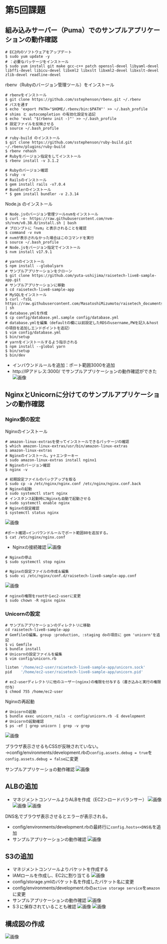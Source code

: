 # 第5回課題

## 組み込みサーバー（Puma）でのサンプルアプリケーションの動作確認

```shell
# EC2内のソフトウェアをアップデート
$ sudo yum update -y
# ：必要なパッケージをインストール
$ sudo yum install git make gcc-c++ patch openssl-devel libyaml-devel libffi-devel libicu-devel libxml2 libxslt libxml2-devel libxslt-devel zlib-devel readline-devel
```

rbenv（Rubyのバージョン管理ツール）をインストール
```shell
# rbenvをインストール
$ git clone https://github.com/sstephenson/rbenv.git ~/.rbenv
# パスを通す
$ echo 'export PATH="$HOME/.rbenv/bin:$PATH"' >> ~/.bash_profile
# shims と autocompletion の有効化設定を追記
$ echo 'eval "$(rbenv init -)"' >> ~/.bash_profile
# 設定ファイルを反映させる
$ source ~/.bash_profile
```

```shell
# ruby-build のインストール
$ git clone https://github.com/sstephenson/ruby-build.git ~/.rbenv/plugins/ruby-build
$ rbenv rehash
# Rubyをバージョン指定をしてインストール
$ rbenv install -v 3.1.2

# Rubyのバージョン確認
$ ruby -v
# Railsのインストール
$ gem install rails -v7.0.4
# Bundlerのインストール
* $ gem install bundler -v 2.3.14
```

Node.js  のインストール
```shell
# Node.jsのバージョン管理ツールnvmをインストール
$ curl -o- https://raw.githubusercontent.com/nvm-sh/nvm/v0.38.0/install.sh | bash
# プロンプトに「nvm」と表示されることを確認
$ command -v nvm
# nvmが表示されなかった場合はこのコマンドを実行
$ source ~/.bash_profile
# Node.jsをバージョン指定でインストール
$ nvm install v17.9.1
```

```shell
# yarnのインストール
$ npm install --globalyarn
# サンプルアプリケーションをクローン
$ git clone https://github.com/yuta-ushijima/raisetech-live8-sample-app.git
# サンプルアプリケーションに移動
$ cd raisetech-live8-sample-app
# MySQLをインストール
$ curl -fsSL https://raw.githubusercontent.com/MasatoshiMizumoto/raisetech_documents/main/aws/scripts/mysql_amazon_linux_2.sh | sh
# database.ymlを作成
$ cp config/database.yml.sample config/database.yml
# database.ymlを編集（defaultの欄に以前設定したRDSのusername,PWを記入＆hostの項目を追加しエンドポイントを追記）
$ vim config/database.yml
$ bin/setup
# yarnをインストールするよう指示される
$ npm install --global yarn
$ bin/setup
$ bin/dev
```

* インバウンドルールを追加：ポート範囲3000を追加
* http://IPアドレス:3000/ でサンプルアプリケーションの動作確認ができた
![画像](./lecture05-images/05-01_kumikomi.png)


## NginxとUnicornに分けてのサンプルアプリケーションの動作確認

### Nginx側の設定
Nginxのインストール
```shell
# amazon-linux-extrasを使ってインストールできるパッケージの確認
$ which amazon-linux-extras/usr/bin/amazon-linux-extras
$ amazon-linux-extras
# Nginxのインストール。y＋エンターキー
$ sudo amazon-linux-extras install nginx1
# Nginxのバージョン確認
$ nginx -v
```
```shell
# 初期設定ファイルのバックアップを取る
$ sudo cp -a /etc/nginx/nginx.conf /etc/nginx/nginx.conf.back
# Nginxの起動
$ sudo systemctl start nginx
# インスタンス起動時にNginxも自動で起動させる
$ sudo systemctl enable nginx
# Nginxの設定確認
$ systemctl status nginx
```
![画像](./lecture05-images/05-02-01_Nginx_setting.png)

```shell
#ポート確認→インバウンドルールでポート範囲80を追加する。
$ cat /etc/nginx/nginx.conf
```
* Nginxの接続確認
![画像](./lecture05-images/05-02-02_Nginx.png)

```shell
# Nginxの停止
$ sudo systemctl stop nginx
```

```shell
# Nginxの設定ファイルの作成＆編集
$ sudo vi /etc/nginx/conf.d/raisetech-live8-sample-app.conf
```
![画像](./lecture05-images/05-02-03_raisetech-live8-sample-app.conf.png)
```shell
# nginxの権限をrootからec2-userに変更
$ sudo chown -R nginx nginx
```


### Unicornの設定
```shell
# サンプルアプリケーションのディレクトリに移動
cd raisetech-live8-sample-app
# Gemfileの編集。group :production, :staging doの項目に gem 'unicorn'を追記
$ vi Gemfile
$ bundle install
# Unicornの設定ファイルを編集
$ vim config/unicorn.rb
```
```ruby:unicorn.rb
listen '/home/ec2-user/raisetech-live8-sample-app/unicorn.sock'
pid    '/home/ec2-user/raisetech-live8-sample-app/unicorn.pid'
```

```shell
# ec2-userディレクトリに他のユーザー(nginx)の権限を付与する（書き込みと実行の権限付与）
$ chmod 755 /home/ec2-user
```
Nginxの再起動
```shell
# Unicornの起動
$ bundle exec unicorn_rails -c config/unicorn.rb -E development
# Unicornの起動確認
$ ps -ef | grep unicorn | grep -v grep
```
![画像](./lecture05-images/05-02-04_unicorn.png)

ブラウザ表示させるもCSSが反映されていない。
→config/environments/development.rbの`config.assets.debug = true`を`config.assets.debug = false`に変更

サンプルアプリケーショの動作確認
![画像](./lecture05-images/05-02-05_NginxUnicorn.png)


## ALBの追加
* マネジメントコンソールよりALBを作成（EC2＞ロードバランサー）
![画像](./lecture05-images/05-03-01_ALB.png)
![画像](./lecture05-images/05-03-02_TG.png)
![画像](./lecture05-images/05-03-03_SG.png)

DNS名でブラウザ表示させるとエラーが表示される。
* config/environments/development.rbの最終行に`config.hosts<<DNS名`を追加
* サンプルアプリケーションの動作確認
![画像](./lecture05-images/05-03-04_addALB.png)

## S3の追加
* マネジメントコンソールよりバケットを作成する
* IAMロールを作成し、EC2に割り当てる
![画像](./lecture05-images/05-04-01_IAMrole.png)
* config/storage.ymlのバケット名を作成したバケット名に変更
* config/environments/development.rbの`active storage service`を`amazon`に変更
* サンプルアプリケーションの動作確認
![画像](./lecture05-images/05-04-02_addS3.png)
* S３に保存されていることも確認
![画像](./lecture05-images/05-04-03_bucket.png)
![画像](./lecture05-images/05-04-04_awsS3ls.png)


## 構成図の作成
![画像](./lecture05-images/raisetech_lecture05.drawio.png)
